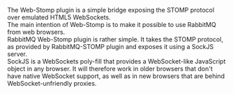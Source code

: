 The Web-Stomp plugin is a simple bridge exposing the STOMP protocol over emulated HTML5 WebSockets.  
The main intention of Web-Stomp is to make it possible to use RabbitMQ from web browsers.  
RabbitMQ Web-Stomp plugin is rather simple. It takes the STOMP protocol, as provided by RabbitMQ-STOMP plugin and exposes it using a SockJS server.  
SockJS is a WebSockets poly-fill that provides a WebSocket-like JavaScript object in any browser. It will therefore work in older browsers that don't have native WebSocket support, as well as in new browsers that are behind WebSocket-unfriendly proxies.
